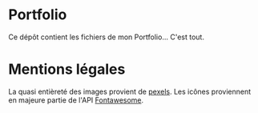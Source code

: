 # Portfolio

Ce dépôt contient les fichiers de mon Portfolio... C'est tout.

# Mentions légales

La quasi entièreté des images provient de [pexels](https://www.pexels.com/fr-fr/). Les icônes proviennent en majeure partie de l'API [Fontawesome](https://fontawesome.com).